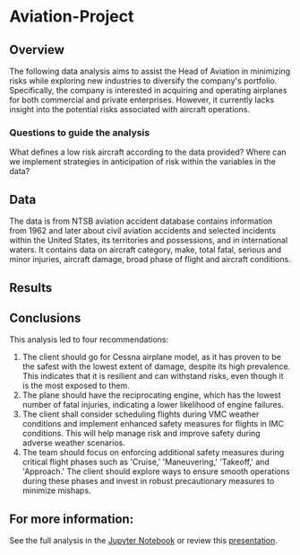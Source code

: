 # Aviation-Project
## Overview
The following data analysis aims to assist the Head of Aviation in minimizing risks while exploring new industries to diversify the company's portfolio. Specifically, the company is interested in acquiring and operating airplanes for both commercial and private enterprises. However, it currently lacks insight into the potential risks associated with aircraft operations.
### Questions to guide the analysis
What defines a low risk aircraft according to the data provided?
Where can we implement strategies in anticipation of risk within the variables in the data?
## Data
The data is from NTSB aviation accident database contains information from 1962 and later about civil aviation accidents and selected incidents within the United States, its territories and possessions, and in international waters. It contains data on aircraft category, make, total fatal, serious and minor injuries, aircraft damage, broad phase of flight and aircraft conditions.
## Results 
## Conclusions
This analysis led to four recommendations:
1. The client should go for Cessna airplane model, as it has proven to be the safest with the lowest extent of damage, despite its high prevalence. This indicates that it is resilient and can withstand risks, even though it is the most exposed to them.
2. The plane should have the reciprocating engine, which has the lowest number of fatal injuries, indicating a lower likelihood of engine failures.
3. The client shall consider scheduling flights during VMC weather conditions and implement enhanced safety measures for flights in IMC conditions. This will help manage risk and improve safety during adverse weather scenarios.
4. The team should focus on enforcing additional safety measures during critical flight phases such as 'Cruise,' 'Maneuvering,' 'Takeoff,' and 'Approach.' The client should explore ways to ensure smooth operations during these phases and invest in robust precautionary measures to minimize mishaps.
## For more information:
See the full analysis in the [Jupyter Notebook](https://github.com/Kurgat-Bee/Aviation-Project/blob/main/Aviation%20data%20analysis.ipynb) or review this [presentation]().
